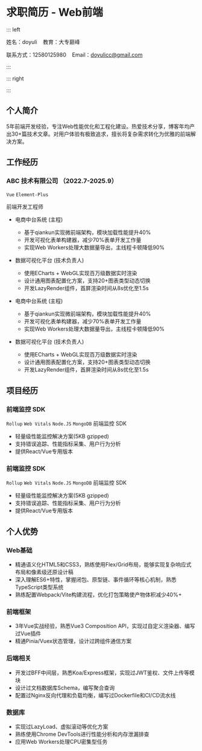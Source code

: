 # 求职简历 - Web前端

::: left

姓名：doyuli &nbsp;&nbsp; 教育：大专巅峰

联系方式：12580125980 &nbsp;&nbsp; Email：doyulicc@gmail.com

:::

::: right

:::

## 个人简介

5年前端开发经验，专注Web性能优化和工程化建设。热爱技术分享，博客年均产出30+篇技术文章。对用户体验有极致追求，擅长将复杂需求转化为优雅的前端解决方案。

## 工作经历

### ABC 技术有限公司 （2022.7-2025.9）

`Vue` `Element-Plus`

前端开发工程师

- 电商中台系统 (主程)
  - 基于qiankun实现微前端架构，模块加载性能提升40%
  - 开发可视化表单构建器，减少70%表单开发工作量
  - 实现Web Workers处理大数据量导出，主线程卡顿降低90%

- 数据可视化平台 (技术负责人)
  - 使用ECharts + WebGL实现百万级数据实时渲染
  - 设计通用图表配置化方案，支持20+图表类型动态切换
  - 开发LazyRender组件，首屏渲染时间从8s优化至1.5s

- 电商中台系统 (主程)
  - 基于qiankun实现微前端架构，模块加载性能提升40%
  - 开发可视化表单构建器，减少70%表单开发工作量
  - 实现Web Workers处理大数据量导出，主线程卡顿降低90%

- 数据可视化平台 (技术负责人)
  - 使用ECharts + WebGL实现百万级数据实时渲染
  - 设计通用图表配置化方案，支持20+图表类型动态切换
  - 开发LazyRender组件，首屏渲染时间从8s优化至1.5s

## 项目经历

### 前端监控 SDK

`Rollup` `Web Vitals` `Node.JS` `MongoDB`
前端监控 SDK

- 轻量级性能监控解决方案(5KB gzipped)
- 支持错误追踪、性能指标采集、用户行为分析
- 提供React/Vue专用版本

### 前端监控 SDK

`Rollup` `Web Vitals` `Node.JS` `MongoDB`
前端监控 SDK

- 轻量级性能监控解决方案(5KB gzipped)
- 支持错误追踪、性能指标采集、用户行为分析
- 提供React/Vue专用版本

## 个人优势

### Web基础

- 精通语义化HTML5和CSS3，熟练使用Flex/Grid布局，能够实现复杂响应式布局和像素级还原设计稿
- 深入理解ES6+特性，掌握闭包、原型链、事件循环等核心机制，熟悉TypeScript类型系统
- 熟练配置Webpack/Vite构建流程，优化打包策略使产物体积减少40%+

### 前端框架

- 3年Vue实战经验，熟悉Vue3 Composition API，实现过自定义渲染器、编写过Vue插件
- 精通Pinia/Vuex状态管理，设计过跨组件通信方案

### 后端相关

- 开发过BFF中间层，熟悉Koa/Express框架，实现过JWT鉴权、文件上传等模块
- 设计过文档数据库Schema，编写聚合查询
- 配置过Nginx反向代理和负载均衡，编写过Dockerfile和CI/CD流水线

### 数据库

- 实现过LazyLoad、虚拟滚动等优化方案
- 熟练使用Chrome DevTools进行性能分析和内存泄漏排查
- 应用Web Workers处理CPU密集型任务
